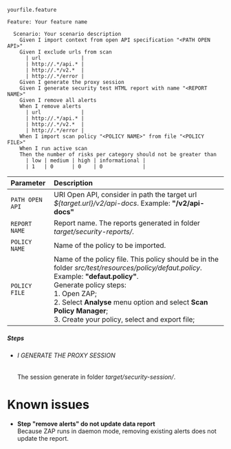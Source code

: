 `yourfile.feature`
```gherkin
Feature: Your feature name

  Scenario: Your scenario description
    Given I import context from open API specification "<PATH OPEN API>"
    Given I exclude urls from scan
      | url             |
      | http://.*/api.* |
      | http://.*/v2.*  |
      | http://.*/error |
    Given I generate the proxy session
    Given I generate security test HTML report with name "<REPORT NAME>"
    Given I remove all alerts
    When I remove alerts
      | url             |
      | http://.*/api.* |
      | http://.*/v2.*  |
      | http://.*/error |
    When I import scan policy "<POLICY NAME>" from file "<POLICY FILE>"
    When I run active scan
    Then the number of risks per category should not be greater than  
      | low | medium | high | informational |
      | 1   | 0      | 0    | 0             |
```
| Parameter            | Description         | 
| :----------------- | :------------- | 
|`PATH OPEN API`|URI Open API, consider in path the target url _${target.url}/v2/api-docs_. Example: **"/v2/api-docs"** |200|
|`REPORT NAME`|Report name. The reports generated in folder _target/security-reports/_.|
|`POLICY NAME`|Name of the policy to be imported.|
|`POLICY FILE`|Name of the policy file. This policy should be in the folder _src/test/resources/policy/defaut.policy_. Example: **"defaut.policy"**.<br>Generate policy steps:<br>1. Open ZAP;<br>2. Select **Analyse** menu option and select **Scan Policy Manager**;<br>3. Create your policy, select and export file;|

##### Steps

- ###### I GENERATE THE PROXY SESSION

  The session generate in folder _target/security-session/_.

# Known issues
- **Step "remove alerts" do not update data report**<br>
Because ZAP runs in daemon mode, removing existing alerts does not update the report.